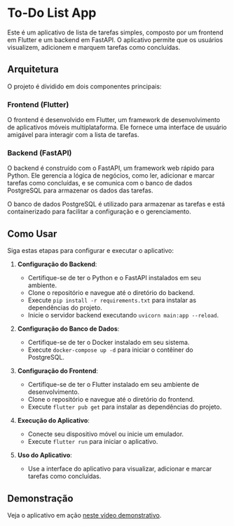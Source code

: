 # To-Do List App

Este é um aplicativo de lista de tarefas simples, composto por um frontend em Flutter e um backend em FastAPI. O aplicativo permite que os usuários visualizem, adicionem e marquem tarefas como concluídas.

## Arquitetura

O projeto é dividido em dois componentes principais:

### Frontend (Flutter)

O frontend é desenvolvido em Flutter, um framework de desenvolvimento de aplicativos móveis multiplataforma. Ele fornece uma interface de usuário amigável para interagir com a lista de tarefas.

### Backend (FastAPI)

O backend é construído com o FastAPI, um framework web rápido para Python. Ele gerencia a lógica de negócios, como ler, adicionar e marcar tarefas como concluídas, e se comunica com o banco de dados PostgreSQL para armazenar os dados das tarefas.

O banco de dados PostgreSQL é utilizado para armazenar as tarefas e está containerizado para facilitar a configuração e o gerenciamento.

## Como Usar

Siga estas etapas para configurar e executar o aplicativo:

1. **Configuração do Backend**:
   - Certifique-se de ter o Python e o FastAPI instalados em seu ambiente.
   - Clone o repositório e navegue até o diretório do backend.
   - Execute `pip install -r requirements.txt` para instalar as dependências do projeto.
   - Inicie o servidor backend executando `uvicorn main:app --reload`.

2. **Configuração do Banco de Dados**:
   - Certifique-se de ter o Docker instalado em seu sistema.
   - Execute `docker-compose up -d` para iniciar o contêiner do PostgreSQL.

3. **Configuração do Frontend**:
   - Certifique-se de ter o Flutter instalado em seu ambiente de desenvolvimento.
   - Clone o repositório e navegue até o diretório do frontend.
   - Execute `flutter pub get` para instalar as dependências do projeto.

4. **Execução do Aplicativo**:
   - Conecte seu dispositivo móvel ou inicie um emulador.
   - Execute `flutter run` para iniciar o aplicativo.

5. **Uso do Aplicativo**:
   - Use a interface do aplicativo para visualizar, adicionar e marcar tarefas como concluídas.

## Demonstração

Veja o aplicativo em ação [neste vídeo demonstrativo](https://drive.google.com/file/d/1PpzQydjVbbkQ9itP0bVVRhYz0-CdBw76/view?usp=sharing).
